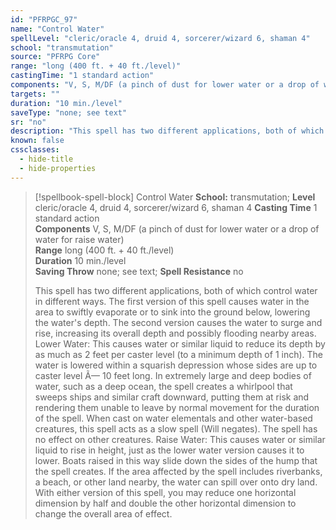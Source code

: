 ```yaml
---
id: "PFRPGC_97"
name: "Control Water"
spellLevel: "cleric/oracle 4, druid 4, sorcerer/wizard 6, shaman 4"
school: "transmutation"
source: "PFRPG Core"
range: "long (400 ft. + 40 ft./level)"
castingTime: "1 standard action"
components: "V, S, M/DF (a pinch of dust for lower water or a drop of water for raise water)"
targets: ""
duration: "10 min./level"
saveType: "none; see text"
sr: "no"
description: "This spell has two different applications, both of which control water in different ways. The first version of this spell causes water in the area to swiftly evaporate or to sink into the ground below, lowering the water's depth. The second version causes the water to surge and rise, increasing its overall depth and possibly flooding nearby areas. Lower Water: This causes water or similar liquid to reduce its depth by as much as 2 feet per caster level (to a minimum depth of 1 inch). The water is lowered within a squarish depression whose sides are up to caster level Ã— 10 feet long. In extremely large and deep bodies of water, such as a deep ocean, the spell creates a whirlpool that sweeps ships and similar craft downward, putting them at risk and rendering them unable to leave by normal movement for the duration of the spell. When cast on water elementals and other water-based creatures, this spell acts as a slow spell (Will negates). The spell has no effect on other creatures. Raise Water: This causes water or similar liquid to rise in height, just as the lower water version causes it to lower. Boats raised in this way slide down the sides of the hump that the spell creates. If the area affected by the spell includes riverbanks, a beach, or other land nearby, the water can spill over onto dry land. With either version of this spell, you may reduce one horizontal dimension by half and double the other horizontal dimension to change the overall area of effect."
known: false
cssclasses:
  - hide-title
  - hide-properties
---
```


> [!spellbook-spell-block] Control Water
> **School:** transmutation; **Level** cleric/oracle 4, druid 4, sorcerer/wizard 6, shaman 4
> **Casting Time** 1 standard action  
> **Components** V, S, M/DF (a pinch of dust for lower water or a drop of water for raise water)  
> **Range** long (400 ft. + 40 ft./level)  
> **Duration** 10 min./level  
> **Saving Throw** none; see text; **Spell Resistance** no
> 
> This spell has two different applications, both of which control water in different ways. The first version of this spell causes water in the area to swiftly evaporate or to sink into the ground below, lowering the water's depth. The second version causes the water to surge and rise, increasing its overall depth and possibly flooding nearby areas. Lower Water: This causes water or similar liquid to reduce its depth by as much as 2 feet per caster level (to a minimum depth of 1 inch). The water is lowered within a squarish depression whose sides are up to caster level Ã— 10 feet long. In extremely large and deep bodies of water, such as a deep ocean, the spell creates a whirlpool that sweeps ships and similar craft downward, putting them at risk and rendering them unable to leave by normal movement for the duration of the spell. When cast on water elementals and other water-based creatures, this spell acts as a slow spell (Will negates). The spell has no effect on other creatures. Raise Water: This causes water or similar liquid to rise in height, just as the lower water version causes it to lower. Boats raised in this way slide down the sides of the hump that the spell creates. If the area affected by the spell includes riverbanks, a beach, or other land nearby, the water can spill over onto dry land. With either version of this spell, you may reduce one horizontal dimension by half and double the other horizontal dimension to change the overall area of effect.